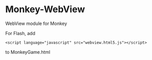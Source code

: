 Monkey-WebView
==============

WebView module for Monkey


For Flash, add 

	<script language="javascript" src="webview.html5.js"></script>

to MonkeyGame.html
